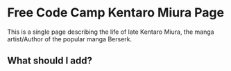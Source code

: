 # Free Code Camp Kentaro Miura Page

This is a single page describing the life of late Kentaro Miura, the manga artist/Author of the popular manga Berserk. 

## What should I add?